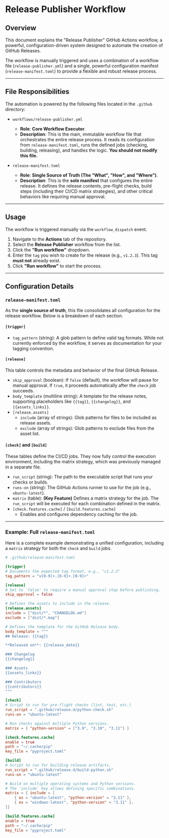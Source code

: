 # Release Publisher Workflow

## Overview

This document explains the "Release Publisher" GitHub Actions workflow, a powerful, configuration-driven system designed to automate the creation of GitHub Releases.

The workflow is manually triggered and uses a combination of a workflow file (`release-publisher.yml`) and a single, powerful configuration manifest (`release-manifest.toml`) to provide a flexible and robust release process.

---

## File Responsibilities

The automation is powered by the following files located in the `.github` directory:

-   `workflows/release-publisher.yml`

    -   **Role**: **Core Workflow Executor**.
    -   **Description**: This is the main, immutable workflow file that orchestrates the entire release process. It reads its configuration from `release-manifest.toml`, runs the defined jobs (checking, building, releasing), and handles the logic. **You should not modify this file.**

-   `release-manifest.toml`

    -   **Role**: **Single Source of Truth (The "What", "How", and "Where")**.
    -   **Description**: This is the **sole manifest** that configures the entire release. It defines the release contents, pre-flight checks, build steps (including their CI/CD matrix strategies), and other critical behaviors like requiring manual approval.

---

## Usage

The workflow is triggered manually via the `workflow_dispatch` event.

1.  Navigate to the **Actions** tab of the repository.
2.  Select the **Release Publisher** workflow from the list.
3.  Click the **"Run workflow"** dropdown.
4.  Enter the `tag` you wish to create for the release (e.g., `v1.2.3`). This tag **must not** already exist.
5.  Click **"Run workflow"** to start the process.

---

## Configuration Details

### `release-manifest.toml`

As the **single source of truth**, this file consolidates all configuration for the release workflow. Below is a breakdown of each section.

#### `[trigger]`

-   `tag_pattern` (string): A glob pattern to define valid tag formats. While not currently enforced by the workflow, it serves as documentation for your tagging convention.

#### `[release]`

This table controls the metadata and behavior of the final GitHub Release.

-   `skip_approval` (boolean): If `false` (default), the workflow will pause for manual approval. If `true`, it proceeds automatically after the `check` job succeeds.
-   `body_template` (multiline string): A template for the release notes, supporting placeholders like `{{tag}}`, `{{changelog}}`, and `{{assets_links}}`.
-   `[release.assets]`
    -   `include` (array of strings): Glob patterns for files to be included as release assets.
    -   `exclude` (array of strings): Glob patterns to exclude files from the asset list.

#### `[check]` and `[build]`

These tables define the CI/CD jobs. They now fully control the execution environment, including the matrix strategy, which was previously managed in a separate file.

-   `run_script` (string): The path to the executable script that runs your checks or builds.
-   `runs-on` (string): The GitHub Actions runner to use for the job (e.g., `ubuntu-latest`).
-   `matrix` (table): **(Key Feature)** Defines a matrix strategy for the job. The `run_script` will be executed for each combination defined in the matrix.
-   `[check.features.cache]` / `[build.features.cache]`
    -   Enables and configures dependency caching for the job.

---

### Example: Full `release-manifest.toml`

Here is a complete example demonstrating a unified configuration, including a `matrix` strategy for both the `check` and `build` jobs.

```toml
# .github/release-manifest.toml

[trigger]
# Documents the expected tag format, e.g., "v1.2.3"
tag_pattern = "v[0-9]+.[0-9]+.[0-9]+"

[release]
# Set to 'false' to require a manual approval step before publishing.
skip_approval = false

# Defines the assets to include in the release.
[release.assets]
include = ["dist/*", "CHANGELOG.md"]
exclude = ["dist/*.map"]

# Defines the template for the GitHub Release body.
body_template = """
## Release: {{tag}}

**Released on**: {{release_date}}

### Changelog
{{changelog}}

### Assets
{{assets_links}}

### Contributors
{{contributors}}
"""

[check]
# Script to run for pre-flight checks (lint, test, etc.)
run_script = ".github/release.d/python-check.sh"
runs-on = "ubuntu-latest"

# Run checks against multiple Python versions.
matrix = { "python-version" = ["3.9", "3.10", "3.11"] }

[check.features.cache]
enable = true
path = "~/.cache/pip"
key_file = "pyproject.toml"

[build]
# Script to run for building release artifacts.
run_script = ".github/release.d/build-python.sh"
runs-on = "ubuntu-latest"

# Build on multiple operating systems and Python versions.
# The 'include' key allows defining specific combinations.
matrix = { include = [
    { os = "ubuntu-latest", "python-version" = "3.11" },
    { os = "windows-latest", "python-version" = "3.11" },
]}

[build.features.cache]
enable = true
path = "~/.cache/pip"
key_file = "pyproject.toml"
```
